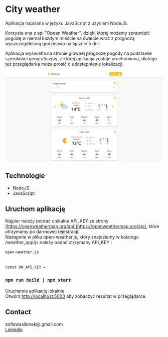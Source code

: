 # City weather

Aplikacja napisana w języku JavaScript z użyciem NodeJS.
<p>Korzysta ona z api "Opean Weather", dzięki której możemy sprawdzić pogodę w niemal każdym mieście na świecie wraz z prognozą wyszczególnioną godzinowo na łącznie 5 dni.</p>
<p>Aplikacja wyświetla na stronie głównej prognozę pogody na podstawie szerokości geograficznej,
z której aplikacja zostaje uruchomiona, dlatego też przeglądarka może prosić o udostępnienie lokalizacji.</p>

<img src="./weather_app/images/icons/app.png"/>

## Technologie 

* NodeJS
* JavaScript 

## Uruchom aplikację

Najpier należy pobrać unikalne API_KEY ze strony [https://openweathermap.org/api](https://openweathermap.org/api), które otrzymamy po darmowej rejestracji.<br>
Następnie w pliku open-weather.js, który znajdziemy w katalogu /weather_app/js należy podać otrzymany API_KEY : 

```
open-weather.js


const OW_API_KEY = 
```

### `npm run build | npm start`

Uruchamia aplikację lokalnie<br />
Otwórz [http://localhost:5000](http://localhost:5000) aby zobaczyć rezultat w przeglądarce.

## Contact 
zofiawasilonek@.gmail.com<br>
<a href="https://www.linkedin.com/in/zofia-wasilonek/">Linkedin</a>
